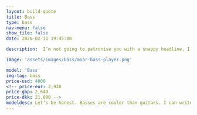 ```yaml
---
layout: build-quote
title: Bass
type: bass
nav-menu: false
show_tile: false
date: 2020-02-11 19:45:00

description:  I’m not going to patronise you with a snappy headline, I love making basses, I would love to make you one. Check them out. If you can’t see what you would like then get in touch. I can probably make what you want. 

image: 'assets/images/bass/moar-bass-player.png'

model: 'Bass'
img-tag: bass
price-usd: 4000
<!-- price-eur: 2,930
price-gbp: 2,640
price-dkk: 21,800 -->
modeldesc: Let’s be honest. Basses are cooler than guitars. I can write this here, publically for all to see, as all guitarists are too busy searching my site for the various colour options of binding to match the LEDs of their spaceship pedal boards, to come onto the bass section of my page.
---
```

